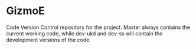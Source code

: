 GizmoE
======

Code Version Control repository for the project. Master always contains the current working code, while dev-ukd and dev-ss will contain the development versions of the code.

